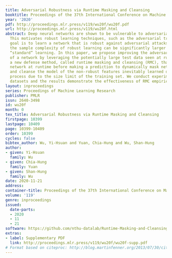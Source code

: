 ```yaml
---
title: Adversarial Robustness via Runtime Masking and Cleansing
booktitle: Proceedings of the 37th International Conference on Machine Learning
year: '2020'
pdf: http://proceedings.mlr.press/v119/wu20f/wu20f.pdf
url: http://proceedings.mlr.press/v119/wu20f.html
abstract: Deep neural networks are shown to be vulnerable to adversarial attacks.
  This motivates robust learning techniques, such as the adversarial training, whose
  goal is to learn a network that is robust against adversarial attacks. However,
  the sample complexity of robust learning can be significantly larger than that of
  “standard” learning. In this paper, we propose improving the adversarial robustness
  of a network by leveraging the potentially large test data seen at runtime. We devise
  a new defense method, called runtime masking and cleansing (RMC), that adapts the
  network at runtime before making a prediction to dynamically mask network gradients
  and cleanse the model of the non-robust features inevitably learned during the training
  process due to the size limit of the training set. We conduct experiments on real-world
  datasets and the results demonstrate the effectiveness of RMC empirically.
layout: inproceedings
series: Proceedings of Machine Learning Research
publisher: PMLR
issn: 2640-3498
id: wu20f
month: 0
tex_title: Adversarial Robustness via Runtime Masking and Cleansing
firstpage: 10399
lastpage: 10409
page: 10399-10409
order: 10399
cycles: false
bibtex_author: Wu, Yi-Hsuan and Yuan, Chia-Hung and Wu, Shan-Hung
author:
- given: Yi-Hsuan
  family: Wu
- given: Chia-Hung
  family: Yuan
- given: Shan-Hung
  family: Wu
date: 2020-11-21
address: 
container-title: Proceedings of the 37th International Conference on Machine Learning
volume: '119'
genre: inproceedings
issued:
  date-parts:
  - 2020
  - 11
  - 21
software: https://github.com/nthu-datalab/Runtime-Masking-and-Cleansing
extras:
- label: Supplementary PDF
  link: http://proceedings.mlr.press/v119/wu20f/wu20f-supp.pdf
# Format based on citeproc: http://blog.martinfenner.org/2013/07/30/citeproc-yaml-for-bibliographies/
---
```

